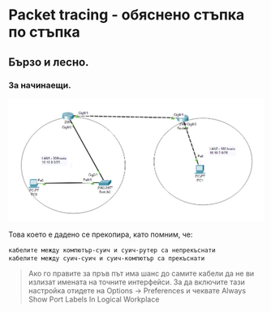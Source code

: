 # Packet tracing - обяснено стъпка по стъпка

## Бързо и лесно. 

### За начинаещи.

![дадена топология](pt1.png) 


Това което е дадено се прекопира, като помним, че:

    кабелите между компютър-суич и суич-рутер са непрекъснати  
    кабелите между суич-суич и суич-компютър са прекъснати

> Ако го правите за пръв път има шанс до самите кабели да не ви излизат имената на точните интерфейси. За да включите тази настройка отидете на Options -> Preferences и чеквате Always Show Port Labels In Logical Workplace

